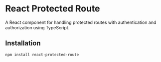 # React Protected Route

A React component for handling protected routes with authentication and authorization using TypeScript.

## Installation

```bash
npm install react-protected-route
```
